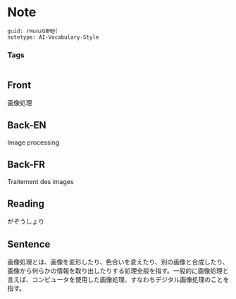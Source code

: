 # Note
```
guid: rHunzG8M@(
notetype: AI-Vocabulary-Style
```

### Tags
```
```

## Front
画像処理

## Back-EN
Image processing

## Back-FR
Traitement des images

## Reading
がぞうしょり

## Sentence
画像処理とは、画像を変形したり、色合いを変えたり、別の画像と合成したり、画像から何らかの情報を取り出したりする処理全般を指す。一般的に画像処理と言えば、コンピュータを使用した画像処理、すなわちデジタル画像処理のことを指す。
